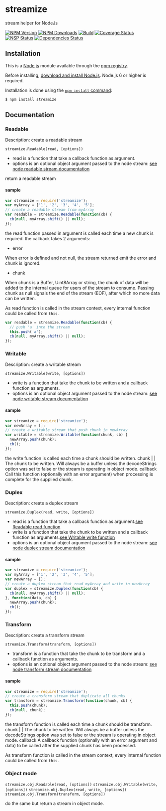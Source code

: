 # streamize
stream helper for NodeJs

[![NPM Version](https://img.shields.io/npm/v/streamize.svg)](https://www.npmjs.com/package/streamize)
[![NPM Downloads](https://img.shields.io/npm/dm/streamize.svg)](https://www.npmjs.com/package/streamize)
[![Build](https://img.shields.io/travis/Atlantis-Software/streamize/master.svg?label=build)](https://travis-ci.org/Atlantis-Software/streamize)
[![Coverage Status](https://coveralls.io/repos/github/Atlantis-Software/streamize/badge.svg?branch=master)](https://coveralls.io/github/Atlantis-Software/streamize?branch=master)
[![NSP Status](https://nodesecurity.io/orgs/atlantis/projects/ed0ada30-0689-4121-b3b8-9d80f793d292/badge)](https://nodesecurity.io/orgs/atlantis/projects/ed0ada30-0689-4121-b3b8-9d80f793d292)
[![Dependencies Status](https://david-dm.org/Atlantis-Software/streamize.svg)](https://david-dm.org/Atlantis-Software/streamize)

## Installation

This is a [Node.js](https://nodejs.org/en/) module available through the
[npm registry](https://www.npmjs.com/).

Before installing, [download and install Node.js](https://nodejs.org/en/download/).
Node.js 6 or higher is required.

Installation is done using the
[`npm install` command](https://docs.npmjs.com/getting-started/installing-npm-packages-locally):

```bash
$ npm install streamize
```

## Documentation

### Readable

Description: create a readable stream

`streamize.Readable(read, [options])`
* read is a function that take a callback function as argument.
* options is an optional object argument passed to the node stream: [see node readable stream documentation](https://nodejs.org/api/stream.html#stream_new_stream_readable_options)

return a readable stream

#### sample
```javascript
var streamize = require('streamize');
var myArray = ['1', '2', '3', '4', '5'];
// create a readable stream from myArray
var readable = streamize.Readable(function(cb) {
  cb(null, myArray.shift() || null);
});
```

the read function passed in argument is called each time a new chunk is required.
the callback takes 2 arguments:
* error

When error is defined and not null, the stream returned emit the error and chunk is ignored.
* chunk

When chunk is a Buffer, Uint8Array or string, the chunk of data will be added to the internal queue for users of the stream to consume.
Passing chunk as null signals the end of the stream (EOF), after which no more data can be written.

As read function is called in the stream context, every internal function could be called from `this`.

```javascript
var readable = streamize.Readable(function(cb) {
  // push 'a' into the stream
  this.push('a');
  cb(null, myArray.shift() || null);
});
```

### Writable

Description: create a writable stream

`streamize.Writable(write, [options])`
* write is a function that take the chunk to be written and a callback function as arguments.
* options is an optional object argument passed to the node stream: [see node writable stream documentation](https://nodejs.org/api/stream.html#stream_constructor_new_stream_writable_options)

#### sample
```javascript
var streamize = require('streamize');
var newArray = [];
// create a writable stream that push chunk in newArray
var writable = streamize.Writable(function(chunk, cb) {
  newArray.push(chunk);
  cb();
});
```

the write function is called each time a chunk should be written.
chunk <Buffer> | <string> | <any> The chunk to be written. Will always be a buffer unless the decodeStrings option was set to false or the stream is operating in object mode.
callback <Function> Call this function (optionally with an error argument) when processing is complete for the supplied chunk.

### Duplex

Description: create a duplex stream

`streamize.Duplex(read, write, [options])`
* read is a function that take a callback function as argument.[see Readable read function](#readable)
* write is a function that take the chunk to be written and a callback function as arguments.[see Writable write function](#writable)
* options is an optional object argument passed to the node stream: [see node duplex stream documentation](https://nodejs.org/api/stream.html#stream_new_stream_duplex_options)

#### sample
```javascript
var streamize = require('streamize');
var myArray = ['1', '2', '3', '4', '5'];
var newArray = [];
// create a duplex stream that read myArray and write in newArray
var duplex = streamize.Duplex(function(cb) {
  cb(null, myArray.shift() || null);
}, function(data, cb) {
  newArray.push(chunk);
  cb();
});
```

### Transform

Description: create a transform stream

`streamize.Transform(transform, [options])`
* transform is a function that take the chunk to be transform and a callback function as arguments.
* options is an optional object argument passed to the node stream: [see node transform stream documentation](https://nodejs.org/api/stream.html#stream_new_stream_transform_options)

#### sample
```javascript
var streamize = require('streamize');
// create a transform stream that duplicate all chunks
var transform = streamize.Transform(function(chunk, cb) {
  this.push(chunk);
  cb(null, chunk);
});
```

the transform function is called each time a chunk should be transform.
chunk <Buffer> | <string> | <any> The chunk to be written. Will always be a buffer unless the decodeStrings option was set to false or the stream is operating in object mode.
callback <Function> A callback function (optionally with an error argument and data) to be called after the supplied chunk has been processed.

As transform function is called in the stream context, every internal function could be called from `this`.

### Object mode

`streamize.obj.Readable(read, [options])`
`streamize.obj.Writable(write, [options])`
`streamize.obj.Duplex(read, write, [options])`
`streamize.obj.Transform(transform, [options])`

do the same but return a stream in object mode.
